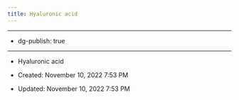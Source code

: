 ```yaml
---
title: Hyaluronic acid
---
```


- --

- dg-publish: true

- --

- Hyaluronic acid

- Created: November 10, 2022 7:53 PM

- Updated: November 10, 2022 7:53 PM
